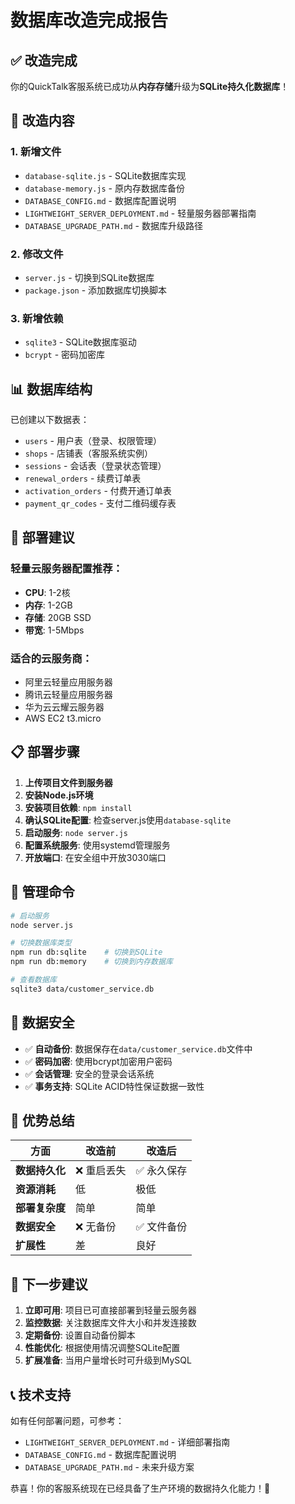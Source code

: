 # 数据库改造完成报告

## ✅ 改造完成

你的QuickTalk客服系统已成功从**内存存储**升级为**SQLite持久化数据库**！

## 🎯 改造内容

### 1. 新增文件
- `database-sqlite.js` - SQLite数据库实现
- `database-memory.js` - 原内存数据库备份
- `DATABASE_CONFIG.md` - 数据库配置说明
- `LIGHTWEIGHT_SERVER_DEPLOYMENT.md` - 轻量服务器部署指南
- `DATABASE_UPGRADE_PATH.md` - 数据库升级路径

### 2. 修改文件
- `server.js` - 切换到SQLite数据库
- `package.json` - 添加数据库切换脚本

### 3. 新增依赖
- `sqlite3` - SQLite数据库驱动
- `bcrypt` - 密码加密库

## 📊 数据库结构

已创建以下数据表：
- `users` - 用户表（登录、权限管理）
- `shops` - 店铺表（客服系统实例）
- `sessions` - 会话表（登录状态管理）
- `renewal_orders` - 续费订单表
- `activation_orders` - 付费开通订单表
- `payment_qr_codes` - 支付二维码缓存表

## 🚀 部署建议

### 轻量云服务器配置推荐：
- **CPU**: 1-2核
- **内存**: 1-2GB
- **存储**: 20GB SSD
- **带宽**: 1-5Mbps

### 适合的云服务商：
- 阿里云轻量应用服务器
- 腾讯云轻量应用服务器  
- 华为云云耀云服务器
- AWS EC2 t3.micro

## 📋 部署步骤

1. **上传项目文件到服务器**
2. **安装Node.js环境**
3. **安装项目依赖**: `npm install`
4. **确认SQLite配置**: 检查server.js使用`database-sqlite`
5. **启动服务**: `node server.js`
6. **配置系统服务**: 使用systemd管理服务
7. **开放端口**: 在安全组中开放3030端口

## 🔧 管理命令

```bash
# 启动服务
node server.js

# 切换数据库类型
npm run db:sqlite    # 切换到SQLite
npm run db:memory    # 切换到内存数据库

# 查看数据库
sqlite3 data/customer_service.db
```

## 💾 数据安全

- ✅ **自动备份**: 数据保存在`data/customer_service.db`文件中
- ✅ **密码加密**: 使用bcrypt加密用户密码  
- ✅ **会话管理**: 安全的登录会话系统
- ✅ **事务支持**: SQLite ACID特性保证数据一致性

## 🎉 优势总结

| 方面 | 改造前 | 改造后 |
|-----|-------|-------|
| **数据持久化** | ❌ 重启丢失 | ✅ 永久保存 |
| **资源消耗** | 低 | 极低 |
| **部署复杂度** | 简单 | 简单 |
| **数据安全** | ❌ 无备份 | ✅ 文件备份 |
| **扩展性** | 差 | 良好 |

## 🎯 下一步建议

1. **立即可用**: 项目已可直接部署到轻量云服务器
2. **监控数据**: 关注数据库文件大小和并发连接数
3. **定期备份**: 设置自动备份脚本
4. **性能优化**: 根据使用情况调整SQLite配置
5. **扩展准备**: 当用户量增长时可升级到MySQL

## 📞 技术支持

如有任何部署问题，可参考：
- `LIGHTWEIGHT_SERVER_DEPLOYMENT.md` - 详细部署指南
- `DATABASE_CONFIG.md` - 数据库配置说明
- `DATABASE_UPGRADE_PATH.md` - 未来升级方案

恭喜！你的客服系统现在已经具备了生产环境的数据持久化能力！🎉
